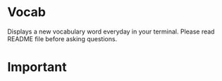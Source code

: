 # Vocab
Displays a new vocabulary word everyday in your terminal. Please read README file before asking questions.

# Important
